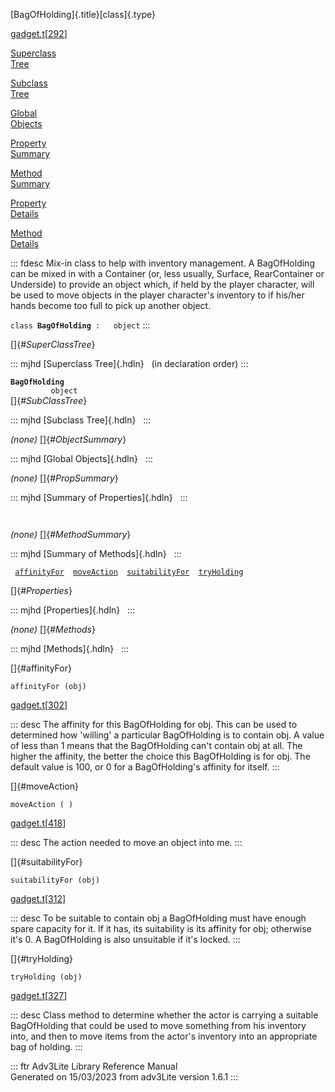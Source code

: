[BagOfHolding]{.title}[class]{.type}

[gadget.t](../file/gadget.t.html)\[[292](../source/gadget.t.html#292)\]

[Superclass\
Tree](#_SuperClassTree_)

[Subclass\
Tree](#_SubClassTree_)

[Global\
Objects](#_ObjectSummary_)

[Property\
Summary](#_PropSummary_)

[Method\
Summary](#_MethodSummary_)

[Property\
Details](#_Properties_)

[Method\
Details](#_Methods_)

::: fdesc
Mix-in class to help with inventory management. A BagOfHolding can be
mixed in with a Container (or, less usually, Surface, RearContainer or
Underside) to provide an object which, if held by the player character,
will be used to move objects in the player character\'s inventory to if
his/her hands become too full to pick up another object.

`class `**`BagOfHolding`**` :   object`
:::

[]{#_SuperClassTree_}

::: mjhd
[Superclass Tree]{.hdln}   (in declaration order)
:::

**`BagOfHolding`**\
`         object`\
[]{#_SubClassTree_}

::: mjhd
[Subclass Tree]{.hdln}  
:::

*(none)* []{#_ObjectSummary_}

::: mjhd
[Global Objects]{.hdln}  
:::

*(none)* []{#_PropSummary_}

::: mjhd
[Summary of Properties]{.hdln}  
:::

` `

*(none)* []{#_MethodSummary_}

::: mjhd
[Summary of Methods]{.hdln}  
:::

` `[`affinityFor`](#affinityFor)`  `[`moveAction`](#moveAction)`  `[`suitabilityFor`](#suitabilityFor)`  `[`tryHolding`](#tryHolding)`  `

[]{#_Properties_}

::: mjhd
[Properties]{.hdln}  
:::

*(none)* []{#_Methods_}

::: mjhd
[Methods]{.hdln}  
:::

[]{#affinityFor}

`affinityFor (obj)`

[gadget.t](../file/gadget.t.html)\[[302](../source/gadget.t.html#302)\]

::: desc
The affinity for this BagOfHolding for obj. This can be used to
determined how \'willing\' a particular BagOfHolding is to contain obj.
A value of less than 1 means that the BagOfHolding can\'t contain obj at
all. The higher the affinity, the better the choice this BagOfHolding is
for obj. The default value is 100, or 0 for a BagOfHolding\'s affinity
for itself.
:::

[]{#moveAction}

`moveAction ( )`

[gadget.t](../file/gadget.t.html)\[[418](../source/gadget.t.html#418)\]

::: desc
The action needed to move an object into me.
:::

[]{#suitabilityFor}

`suitabilityFor (obj)`

[gadget.t](../file/gadget.t.html)\[[312](../source/gadget.t.html#312)\]

::: desc
To be suitable to contain obj a BagOfHolding must have enough spare
capacity for it. If it has, its suitability is its affinity for obj;
otherwise it\'s 0. A BagOfHolding is also unsuitable if it\'s locked.
:::

[]{#tryHolding}

`tryHolding (obj)`

[gadget.t](../file/gadget.t.html)\[[327](../source/gadget.t.html#327)\]

::: desc
Class method to determine whether the actor is carrying a suitable
BagOfHolding that could be used to move something from his inventory
into, and then to move items from the actor\'s inventory into an
appropriate bag of holding.
:::

::: ftr
Adv3Lite Library Reference Manual\
Generated on 15/03/2023 from adv3Lite version 1.6.1
:::
